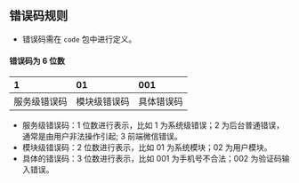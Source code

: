 ## 错误码规则

- 错误码需在 `code` 包中进行定义。

#### 错误码为 6 位数

| 1 | 01 | 001   |
| :------ | :------ |:------|
| 服务级错误码 | 模块级错误码 | 具体错误码 |

- 服务级错误码：1 位数进行表示，比如 1 为系统级错误；2 为后台普通错误，通常是由用户非法操作引起; 3 前端微信错误。
- 模块级错误码：2 位数进行表示，比如 01 为系统模块；02 为用户模块。
- 具体的错误码：3 位数进行表示，比如 001 为手机号不合法；002 为验证码输入错误。